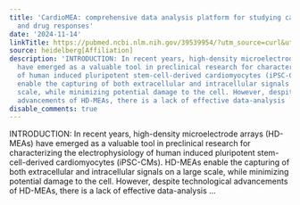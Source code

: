 ```yaml
---
title: 'CardioMEA: comprehensive data analysis platform for studying cardiac diseases
  and drug responses'
date: '2024-11-14'
linkTitle: https://pubmed.ncbi.nlm.nih.gov/39539954/?utm_source=curl&utm_medium=rss&utm_campaign=pubmed-2&utm_content=1FakS-2QOkCT8HsMOQP1bCRQ4YzyumYOmxmF0moLsQ3dFB1E9V&fc=20220326224207&ff=20241114180137&v=2.18.0.post9+e462414
source: heidelberg[Affiliation]
description: 'INTRODUCTION: In recent years, high-density microelectrode arrays (HD-MEAs)
  have emerged as a valuable tool in preclinical research for characterizing the electrophysiology
  of human induced pluripotent stem-cell-derived cardiomyocytes (iPSC-CMs). HD-MEAs
  enable the capturing of both extracellular and intracellular signals on a large
  scale, while minimizing potential damage to the cell. However, despite technological
  advancements of HD-MEAs, there is a lack of effective data-analysis ...'
disable_comments: true
---
```

INTRODUCTION: In recent years, high-density microelectrode arrays (HD-MEAs) have emerged as a valuable tool in preclinical research for characterizing the electrophysiology of human induced pluripotent stem-cell-derived cardiomyocytes (iPSC-CMs). HD-MEAs enable the capturing of both extracellular and intracellular signals on a large scale, while minimizing potential damage to the cell. However, despite technological advancements of HD-MEAs, there is a lack of effective data-analysis ...